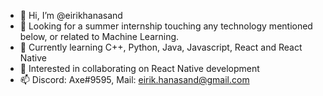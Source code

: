 - 👋 Hi, I’m @eirikhanasand
- 👀 Looking for a summer internship touching any technology mentioned below, or related to Machine Learning.
- 🌱 Currently learning C++, Python, Java, Javascript, React and React Native
- 💞️ Interested in collaborating on React Native development
- 📫 Discord: Axe#9595, Mail: eirik.hanasand@gmail.com

<!---
eirikhanasand/eirikhanasand is a ✨ special ✨ repository because its `README.md` (this file) appears on your GitHub profile.
You can click the Preview link to take a look at your changes.
--->
